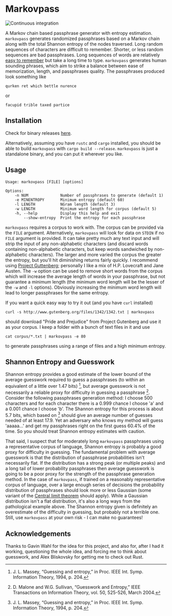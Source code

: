 Markovpass
==========

![Continuous integration](https://github.com/julianandrews/markovpass/workflows/Continuous%20integration/badge.svg)

A Markov chain based passphrase generator with entropy estimation.
`markovpass` generates randomized passphrases based on a Markov chain along
with the total Shannon entropy of the nodes traversed. Long random sequences of
characters are difficult to remember. Shorter, or less random sequences are bad
passphrases. Long sequences of words are relatively [easy to
remember](https://xkcd.com/936/) but take a long time to type.  `markovpass`
generates human sounding phrases, which aim to strike a balance between ease of
memorization, length, and passphrases quality. The passphrases produced look
something like

    qurken ret which bettle nurence

or

    facupid trible taxed partice

Installation
------------

Check for binary releases
[here](https://github.com/julianandrews/markovpass/releases/).

Alternatively, assuming you have `rustc` and `cargo` installed, you should be
able to build `markovpass` with `cargo build --release`. `markovpass`
is just a standalone binary, and you can put it wherever you like.

Usage
-----

    Usage: markovpass [FILE] [options]

    Options:
        -n NUM              Number of passphrases to generate (default 1)
        -e MINENTROPY       Minimum entropy (default 60)
        -l LENGTH           NGram length (default 3)
        -w LENGTH           Minimum word length for corpus (default 5)
        -h, --help          Display this help and exit
            --show-entropy  Print the entropy for each passphrase

`markovpass` requires a corpus to work with. The corpus can be provided via
the `FILE` argument. Alternatively, `markovpass` will look for data on
`STDIN` if no `FILE` argument is provided. It can take pretty much any text
input and will strip the input of any non-alphabetic characters (and discard
words containing non-alphabetic characters, but keep words sandwiched by
non-alphabetic characters). The larger and more varied the corpus the greater
the entropy, but you'll hit diminishing returns fairly quickly. I recommend
using [Project Guttenberg](https://www.gutenberg.org/); personally I like a
mix of H.P. Lovecraft and Jane Austen. The `-w` option can be used to remove
short words from the corpus which will increase the average length of words in
your passphrase, but not guarantee a minimum length (the minimum word length
will be the lesser of the `-w` and `-l` options). Obviously increasing the
minimum word length will lead to longer passphrases for the same entropy.

If you want a quick easy way to try it out (and you have `curl` installed)

    curl -s http://www.gutenberg.org/files/1342/1342.txt | markovpass

should download "Pride and Prejudice" from Project Gutenberg and use it as
your corpus. I keep a folder with a bunch of text files in it and use

    cat corpus/*.txt | markovpass -e 80

to generate passphrases using a range of files and a high minimum entropy.

Shannon Entropy and Guesswork
-----------------------------

Shannon entropy provides a good estimate of the lower bound of the average
guesswork required to guess a passphrases (to within an equivalent of a little
over 1.47 bits) [^1], but average guesswork is not necessarily a reliable proxy
for difficulty in guessing a passphrase [^2]. Consider the following
passphrases generation method: I choose 500 characters and for each character
there is a 0.999 chance I choose 'a' and a 0.001 chance I choose 'b'. The
Shannon entropy for this process is about 5.7 bits, which based on [^1] should
give an average number of guesses needed of at least 17.9. Yet an adversary who
knows my method will guess 'aaaaa...' and get my passphrases right on the first
guess 60.4% of the time. So you should treat Shannon entropy estimates with
caution.

That said, I suspect that for moderately long `markovpass` passphrases using
a representative corpus of language, Shannon entropy is probably a good proxy
for difficulty in guessing. The fundamental problem with average guesswork is
that the distribution of passphrase probabilities isn't necessarily flat. If
the distribution has a strong peak (or multiple peaks) and a long tail of lower
probability passphrases then average guesswork is going to be a poor proxy for
the strength of the passphrase generation method. In the case of
`markovpass`, if trained on a reasonably representative corpus of language,
over a large enough series of decisions the probability distribution of
passphrases should look more or less Gaussian (some variant of the [Central
limit theorem](https://en.wikipedia.org/wiki/Central_limit_theorem) should
apply). While a Gaussian distribution isn't a flat distribution, it's also a
long ways from the pathological example above. The Shannon entropy given is
definitely an overestimate of the difficulty in guessing, but probably not a
terrible one. Still, use `markovpass` at your own risk - I can make no
guarantees!

[^1]: J. L. Massey, “Guessing and entropy,” in Proc. IEEE Int. Symp. Information
    Theory, 1994, p. 204.
[^2]: D. Malone and W.G. Sullivan, “Guesswork and Entropy,” IEEE Transactions
    on Information Theory, vol. 50, 525-526, March 2004.

Acknowledgements
----------------

Thanks to Gavin Wahl for the idea for this project, and also for, after I had
it working, questioning the whole idea, and forcing me to think about
guesswork, and Alex Bliskovsky for getting me to check out Rust.
